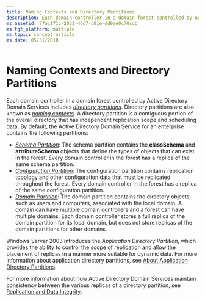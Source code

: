 ```yaml
---
title: Naming Contexts and Directory Partitions
description: Each domain controller in a domain forest controlled by Active Directory Domain Services includes directory partitions.
ms.assetid: 77ac171c-2031-46d7-b81e-dd9ae0c70ccb
ms.tgt_platform: multiple
ms.topic: concept-article
ms.date: 05/31/2018
---
```


# Naming Contexts and Directory Partitions

Each domain controller in a domain forest controlled by Active Directory Domain Services includes [*directory partitions*](/previous-versions/windows/desktop/legacy/ms681901(v=vs.85)). Directory partitions are also known as [*naming contexts*](/previous-versions/windows/desktop/legacy/ms681918(v=vs.85)). A directory partition is a contiguous portion of the overall directory that has independent replication scope and scheduling data. By default, the Active Directory Domain Service for an enterprise contains the following partitions:

-   [*Schema Partition*](/previous-versions/windows/desktop/legacy/ms681936(v=vs.85)): The schema partition contains the **classSchema** and **attributeSchema** objects that define the types of objects that can exist in the forest. Every domain controller in the forest has a replica of the same schema partition.
-   [*Configuration Partition*](/previous-versions/windows/desktop/legacy/ms681898(v=vs.85)): The configuration partition contains replication topology and other configuration data that must be replicated throughout the forest. Every domain controller in the forest has a replica of the same configuration partition.
-   [*Domain Partition*](/previous-versions/windows/desktop/legacy/ms681901(v=vs.85)): The domain partition contains the directory objects, such as users and computers, associated with the local domain. A domain can have multiple domain controllers and a forest can have multiple domains. Each domain controller stores a full replica of the domain partition for its local domain, but does not store replicas of the domain partitions for other domains.

Windows Server 2003 introduces the *Application Directory Partition*, which provides the ability to control the scope of replication and allow the placement of replicas in a manner more suitable for dynamic data. For more information about application directory partitions, see [About Application Directory Partitions](about-application-directory-partitions.md).

For more information about how Active Directory Domain Services maintain consistency between the various replicas of a directory partition, see [Replication and Data Integrity](replication-and-data-integrity.md).

 

 
